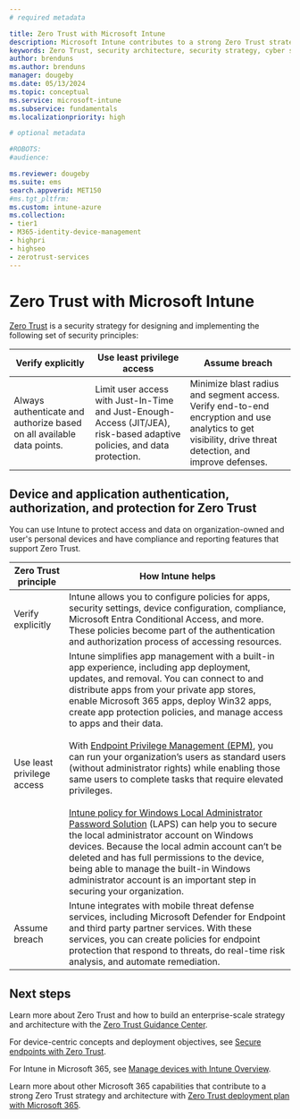 ```yaml
---
# required metadata

title: Zero Trust with Microsoft Intune
description: Microsoft Intune contributes to a strong Zero Trust strategy and architecture.
keywords: Zero Trust, security architecture, security strategy, cyber security, enterprise security, devices, device, identity, users, data, applications
author: brenduns
ms.author: brenduns
manager: dougeby
ms.date: 05/13/2024
ms.topic: conceptual
ms.service: microsoft-intune
ms.subservice: fundamentals
ms.localizationpriority: high

# optional metadata

#ROBOTS:
#audience:

ms.reviewer: dougeby
ms.suite: ems
search.appverid: MET150
#ms.tgt_pltfrm:
ms.custom: intune-azure
ms.collection:
- tier1
- M365-identity-device-management
- highpri
- highseo
- zerotrust-services
---
```



# Zero Trust with Microsoft Intune

[Zero Trust](/security/zero-trust/zero-trust-overview) is a security strategy for designing and implementing the following set of security principles:

| Verify explicitly  | Use least privilege access | Assume breach |
|---------|---------|---------|
| Always authenticate and authorize based on all available data points. | Limit user access with Just-In-Time and Just-Enough-Access (JIT/JEA), risk-based adaptive policies, and data protection. | Minimize blast radius and segment access. Verify end-to-end encryption and use analytics to get visibility, drive threat detection, and improve defenses. |

## Device and application authentication, authorization, and protection for Zero Trust

You can use Intune to protect access and data on organization-owned and user's personal devices and have compliance and reporting features that support Zero Trust.

| Zero Trust principle | How Intune helps |
|---------|---------|
| Verify explicitly | Intune allows you to configure policies for apps, security settings, device configuration, compliance, Microsoft Entra Conditional Access, and more. These policies become part of the authentication and authorization process of accessing resources. |
| Use least privilege access | Intune simplifies app management with a built-in app experience, including app deployment, updates, and removal. You can connect to and distribute apps from your private app stores, enable Microsoft 365 apps, deploy Win32 apps, create app protection policies, and manage access to apps and their data. </br></br>  With [Endpoint Privilege Management (EPM)](../protect/epm-overview.md), you can run your organization’s users as standard users (without administrator rights) while enabling those same users to complete tasks that require elevated privileges.  </br></br> [Intune policy for Windows Local Administrator Password Solution](../protect/windows-laps-overview.md) (LAPS) can help you to secure the local administrator account on Windows devices. Because the local admin account can’t be deleted and has full permissions to the device, being able to manage the built-in Windows administrator account is an important step in securing your organization. |
| Assume breach | Intune integrates with mobile threat defense services, including Microsoft Defender for Endpoint and third party partner services. With these services, you can create policies for endpoint protection that respond to threats, do real-time risk analysis, and automate remediation. |

## Next steps

Learn more about Zero Trust and how to build an enterprise-scale strategy and architecture with the [Zero Trust Guidance Center](/security/zero-trust).

For device-centric concepts and deployment objectives, see [Secure endpoints with Zero Trust](/security/zero-trust/deploy/endpoints).

For Intune in Microsoft 365, see [Manage devices with Intune Overview](/microsoft-365/solutions/manage-devices-with-intune-overview).

Learn more about other Microsoft 365 capabilities that contribute to a strong Zero Trust strategy and architecture with [Zero Trust deployment plan with Microsoft 365](/microsoft-365/security/microsoft-365-zero-trust).
